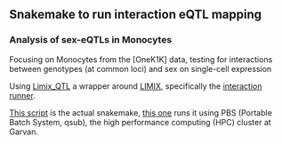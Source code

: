 ## Snakemake to run interaction eQTL mapping 

### Analysis of sex-eQTLs in Monocytes

Focusing on Monocytes from the [OneK1K] data, testing for interactions between genotypes (at common loci) and sex on single-cell expression

Using [Limix_QTL](https://github.com/single-cell-genetics/limix_qtl) a wrapper around [LIMIX](https://github.com/limix/glimix-core), specifically the [interaction runner](https://github.com/single-cell-genetics/limix_qtl/blob/master/Limix_QTL/run_interaction_QTL_analysis.py).

[This script](snakemake_sex_interaction.smk) is the actual snakemake, [this one](snakemake_runner.sh) runs it using PBS (Portable Batch System, qsub), the high performance computing (HPC) cluster at Garvan.
